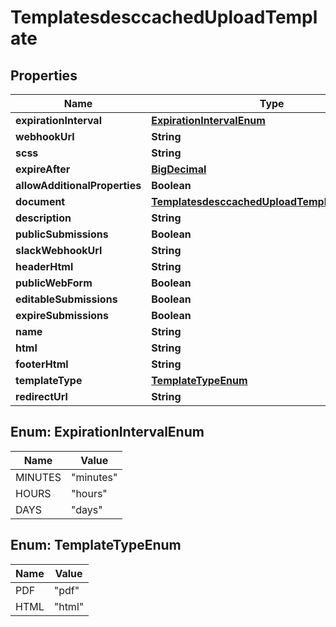 
# TemplatesdesccachedUploadTemplate

## Properties
Name | Type | Description | Notes
------------ | ------------- | ------------- | -------------
**expirationInterval** | [**ExpirationIntervalEnum**](#ExpirationIntervalEnum) |  |  [optional]
**webhookUrl** | **String** |  |  [optional]
**scss** | **String** |  |  [optional]
**expireAfter** | [**BigDecimal**](BigDecimal.md) |  |  [optional]
**allowAdditionalProperties** | **Boolean** |  |  [optional]
**document** | [**TemplatesdesccachedUploadTemplateDocument**](TemplatesdesccachedUploadTemplateDocument.md) |  |  [optional]
**description** | **String** |  |  [optional]
**publicSubmissions** | **Boolean** |  |  [optional]
**slackWebhookUrl** | **String** |  |  [optional]
**headerHtml** | **String** |  |  [optional]
**publicWebForm** | **Boolean** |  |  [optional]
**editableSubmissions** | **Boolean** |  |  [optional]
**expireSubmissions** | **Boolean** |  |  [optional]
**name** | **String** |  |  [optional]
**html** | **String** |  |  [optional]
**footerHtml** | **String** |  |  [optional]
**templateType** | [**TemplateTypeEnum**](#TemplateTypeEnum) |  |  [optional]
**redirectUrl** | **String** |  |  [optional]


<a name="ExpirationIntervalEnum"></a>
## Enum: ExpirationIntervalEnum
Name | Value
---- | -----
MINUTES | &quot;minutes&quot;
HOURS | &quot;hours&quot;
DAYS | &quot;days&quot;


<a name="TemplateTypeEnum"></a>
## Enum: TemplateTypeEnum
Name | Value
---- | -----
PDF | &quot;pdf&quot;
HTML | &quot;html&quot;



